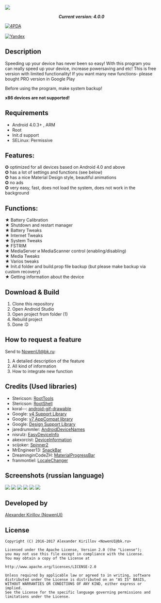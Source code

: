 ![](http://s019.radikal.ru/i638/1707/1a/d37105dfcf35.png)

<p align="center">
  <i><b>Current version: 4.0.0</b></i>
</p>

[![4PDA](http://s.4pda.to/IhH7WppM5BiNVg742YhOtE9HnCGIOv6bNez0yNNTbkFooz2gO2waN6.png)](http://4pda.ru/forum/index.php?showtopic=768857&view=findpost&p=52780864)<br><br>
[![Yandex](http://lbp-insurance.com/picture_library/download.jpg)](https://yadi.sk/d/ow5j-XqW3LBHFJ)


## Description
Speeding up your device has never been so easy! With this program you can really speed up your device, increase powersaving and etc!
This is free version with limited functionality! If you want many new functions- please bought PRO version in Google Play

Before using the program, make system backup!

<b>x86 devices are not supported!</b>

## Requirements
- Android 4.0.3+ , ARM
- Root
- Init.d support
- SELinux: Permissive

## Features:
✪ optimized for all devices based on Android 4.0 and above<br>
✪ has a lot of settings and functions (see below)<br>
✪ has a nice Material Design style, beautiful animations<br>
✪ no ads<br>
✪ very easy, fast, does not load the system, does not work in the background<br>

## Functions:
★ Battery Calibration<br>
★ Shutdown and restart manager<br>
★ Battery Tweaks<br>
★ Internet Tweaks<br>
★ System Tweaks<br>
★ FSTRIM<br>
★ MediaServer и MediaScanner control (enabling/disabling) <br>
★ Media Tweaks<br>
★ Varios tweaks<br>
★ Init.d folder and build.prop file backup (but please make backup via custom recovery)<br>
★ Getting information about the device<br>
  
## Download & Build

1. Clone this repository
2. Open Android Studio
3. Open project from folder (1)
4. Rebuild project
5. Done :D

## How to request a feature
Send to NowenUI@bk.ru:
1. A detailed description of the feature
2. All kind of information
3. How to integrate new function

## Credits (Used libraries)

* Stericson: [RootTools](https://github.com/Stericson/RootTools)
* Stericson: [RootShell](https://github.com/Stericson/RootShell)
* koral--: [android-gif-drawable](https://github.com/koral--/android-gif-drawable)
* Google: [v4 Support Library](https://developer.android.com/topic/libraries/support-library/features.html#v4)
* Google: [v7 AppCompat library](https://developer.android.com/topic/libraries/support-library/features.html#v7)
* Google: [Design Support Library](https://developer.android.com/topic/libraries/support-library/features.html#design)
* jaredrummler: [AndroidDeviceNames](https://github.com/jaredrummler/AndroidDeviceNames)
* nisrulz: [EasyDeviceInfo](https://github.com/nisrulz/easydeviceinfo)
* akexorcist: [DeviceInformation](https://github.com/akexorcist/DeviceInformation)
* scijoker: [Spinner2](https://github.com/scijoker/spinner2)
* MrEngineer13: [SnackBar](https://github.com/MrEngineer13/SnackBar)
* DreaminginCodeZH: [MaterialProgressBar](https://github.com/DreaminginCodeZH/MaterialProgressBar)
* franmontiel: [LocaleChanger](https://github.com/franmontiel/LocaleChanger)

## Screenshots (russian language)
![](http://s018.radikal.ru/i502/1707/8f/c173f651c40a.png) ![](http://s019.radikal.ru/i623/1707/99/c9f0c4597cc4.png) ![](http://s018.radikal.ru/i515/1707/a7/bbf5fe5190ca.png) ![](http://s018.radikal.ru/i503/1707/e4/68ab938ad4e5.png) ![](http://s018.radikal.ru/i518/1707/65/cd0e1358a69b.png) ![](http://s018.radikal.ru/i502/1707/8e/49dcc944bb0e.png) 

## Developed by

[Alexander Kirillov (NowenUI)](https://vk.com/nowenuidev) 

## License

    Copyright (C) 2016-2017 Alexander Kirillov <NowenUI@bk.ru>

	Licensed under the Apache License, Version 2.0 (the "License");
	you may not use this file except in compliance with the License.
	You may obtain a copy of the License at

	http://www.apache.org/licenses/LICENSE-2.0

	Unless required by applicable law or agreed to in writing, software
	distributed under the License is distributed on an "AS IS" BASIS,
	WITHOUT WARRANTIES OR CONDITIONS OF ANY KIND, either express or implied.
	See the License for the specific language governing permissions and
	limitations under the License.
